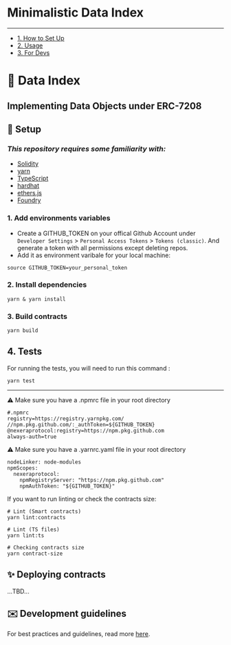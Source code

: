 # **Minimalistic Data Index** <!-- omit in toc -->

---

- [1. How to Set Up](#🔬-setup)
- [2. Usage](#🛠-usage)
- [3. For Devs](#✨-deploying-contracts)

# 🚀 **Data Index**

## Implementing Data Objects under ERC-7208

## 🔬 **Setup**

### _This repository requires some familiarity with:_

- [Solidity](https://docs.soliditylang.org/en/latest/)
- [yarn](https://yarnpkg.com/getting-started)
- [TypeScript](https://www.typescriptlang.org/)
- [hardhat](https://hardhat.org/)
- [ethers.js](https://docs.ethers.io/v5/)
- [Foundry](https://book.getfoundry.sh)

### 1. Add environments variables

- Create a GITHUB_TOKEN on your offical Github Account under `Developer Settings` > `Personal Access Tokens` > `Tokens (classic)`. And generate a token with all permissions except deleting repos.
- Add it as environment varibale for your local machine:

```
source GITHUB_TOKEN=your_personal_token
```

### 2. Install dependencies

```
yarn & yarn install
```

### 3. Build contracts

```
yarn build
```

## 4. Tests

For running the tests, you will need to run this command :

```
yarn test
```

---

:warning: Make sure you have a .npmrc file in your root directory

```
#.npmrc
registry=https://registry.yarnpkg.com/
//npm.pkg.github.com/:_authToken=${GITHUB_TOKEN}
@nexeraprotocol:registry=https://npm.pkg.github.com
always-auth=true
```

:warning: Make sure you have a .yarnrc.yaml file in your root directory

```
nodeLinker: node-modules
npmScopes:
  nexeraprotocol:
    npmRegistryServer: "https://npm.pkg.github.com"
    npmAuthToken: "${GITHUB_TOKEN}"

```

If you want to run linting or check the contracts size:

```
# Lint (Smart contracts)
yarn lint:contracts

# Lint (TS files)
yarn lint:ts

# Checking contracts size
yarn contract-size
```

## ✨ **Deploying contracts**

...TBD...

## ✉️ **Development guidelines**

For best practices and guidelines, read more [here](https://allianceblock.io/).

